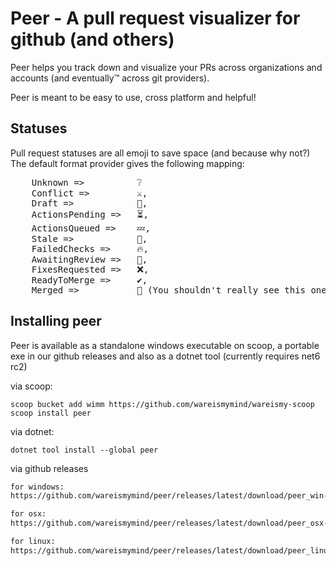# Peer - A pull request visualizer for github (and others)

Peer helps you track down and visualize your PRs across organizations and accounts (and eventually™ across git providers).

Peer is meant to be easy to use, cross platform and helpful!

## Statuses

Pull request statuses are all emoji to save space (and because why not?) The default format provider gives the following mapping:

<pre>
    Unknown =>          ❔
    Conflict =>         &#x2694;&#xFE0F;,
    Draft =>            📃,
    ActionsPending =>   ⏳,
    ActionsQueued =>    💤,
    Stale =>            🍞,
    FailedChecks =>     🔥,
    AwaitingReview =>   🚩,
    FixesRequested =>   ❌,
    ReadyToMerge =>     &#x2714;&#xFE0F;,
    Merged =>           🎊 (You shouldn't really see this one)
</pre>
## Installing peer

Peer is available as a standalone windows executable on scoop, a portable exe in our github releases and also as a dotnet tool (currently requires net6 rc2)

via scoop:

```
scoop bucket add wimm https://github.com/wareismymind/wareismy-scoop
scoop install peer
```

via dotnet:

```
dotnet tool install --global peer
```

via github releases

```txt
for windows:
https://github.com/wareismymind/peer/releases/latest/download/peer_win-x64.exe

for osx:
https://github.com/wareismymind/peer/releases/latest/download/peer_osx-x64

for linux:
https://github.com/wareismymind/peer/releases/latest/download/peer_linux-x64
```
